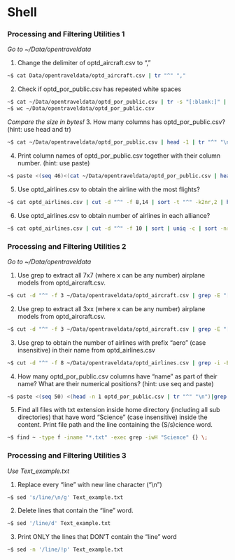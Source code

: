 # Shell 

### Processing and Filtering Utilities 1
_Go to ~/Data/opentraveldata_

1. Change the delimiter of optd_aircraft.csv to “,”

```sh       
~$ cat Data/opentraveldata/optd_aircraft.csv | tr "^" "," 
```
2. Check if optd_por_public.csv has repeated white spaces

```sh       
~$ cat ~/Data/opentraveldata/optd_por_public.csv | tr -s "[:blank:]" | wc
~$ wc ~/Data/opentraveldata/optd_por_public.csv
```
_Compare the size in bytes!_
3. How many columns has optd_por_public.csv? (hint: use head and tr)

```sh       
~$ cat ~/Data/opentraveldata/optd_por_public.csv | head -1 | tr "^" "\n" | wc -l 
```

4. Print column names of optd_por_public.csv  together with their column number. (hint: use paste)

```sh       
~$ paste <(seq 46)<(cat ~/Data/opentraveldata/optd_por_public.csv | head -1 | tr "^" "\n")
```

5. Use optd_airlines.csv to obtain the airline with the most flights?

```sh       
~$ cat optd_airlines.csv | cut -d "^" -f 8,14 | sort -t "^" -k2nr,2 | head -1 
```
6. Use optd_airlines.csv to obtain number of airlines in each alliance?
 
```sh       
~$ cat optd_airlines.csv | cut -d "^" -f 10 | sort | uniq -c | sort -nr
```
### Processing and Filtering Utilities 2
_Go to ~/Data/opentraveldata_
1. Use grep to extract all 7x7 (where x can be any number) airplane models from optd_aircraft.csv. 
```sh       
~$ cut -d "^" -f 3 ~/Data/opentraveldata/optd_aircraft.csv | grep -E "[7][0-9][7]"
```
2. Use grep to extract all 3xx (where x can be any number) airplane models from optd_aircraft.csv. 
```sh       
~$ cut -d "^" -f 3 ~/Data/opentraveldata/optd_aircraft.csv | grep -E "[3][0-9]{2}"
```
3. Use grep to obtain the number of airlines with prefix “aero” (case insensitive) in their name from optd_airlines.csv 
```sh       
~$ cut -d "^" -f 8 ~/Data/opentraveldata/optd_airlines.csv | grep -i -E "^aero"| wc -l
```
4. How many optd_por_public.csv columns have “name” as part of their name? What are their numerical positions? (hint: use seq and paste)
```sh       
~$ paste <(seq 50) <(head -n 1 optd_por_public.csv | tr "^" "\n")|grep name
```
5. Find all files with txt extension inside home directory (including all sub directories) that have word “Science” (case insensitive) inside the content. Print file path and the line containing the (S/s)cience word. 
```sh       
~$ find ~ -type f -iname "*.txt" -exec grep -iwH "Science" {} \;
```
### Processing and Filtering Utilities 3
_Use Text_example.txt_
1. Replace every “line” with new line character (“\n”)
```sh       
~$ sed 's/line/\n/g' Text_example.txt
```
2. Delete lines that contain the “line” word.
```sh       
~$ sed '/line/d' Text_example.txt
```
3. Print ONLY the lines that DON’T contain the “line” word
```sh       
~$ sed -n '/line/!p' Text_example.txt
```
